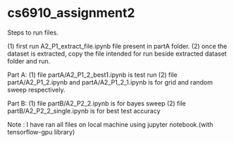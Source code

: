 # cs6910_assignment2

Steps to run files.

(1) first run A2_P1_extract_file.ipynb file present in partA folder.
(2) once the dataset is extracted, copy the file intended for run beside extracted dataset folder and run.

Part A:
(1) file partA/A2_P1_2_best1.ipynb is test run
(2) file partA/A2_P1_2.ipynb and partA/A2_P1_2_1.ipynb is for grid and random sweep respectively.

Part B:
(1) file partB/A2_P2_2.ipynb is for bayes sweep
(2) file partB/A2_P2_2_single.ipynb is for best test accuracy

Note : I have ran all files on local machine using jupyter notebook.(with tensorflow-gpu library) 
